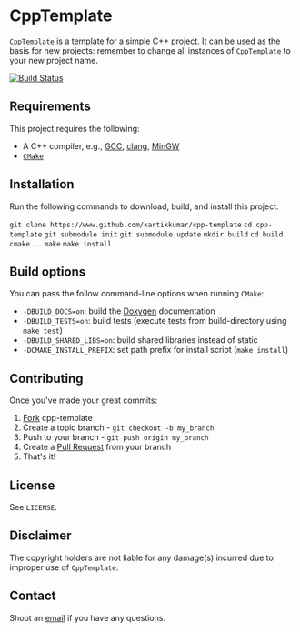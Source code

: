 CppTemplate
===

`CppTemplate` is a template for a simple C++ project. It can be used as the basis for new projects: remember to change all instances of `CppTemplate` to your new project name.

[![Build Status](https://travis-ci.org/kartikkumar/cpp-template.svg?branch=master)](https://travis-ci.org/kartikkumar/cpp-template)

Requirements
------

This project requires the following:

 - A C++ compiler, e.g., [GCC](https://gcc.gnu.org/), [clang](http://clang.llvm.org/), [MinGW](http://www.mingw.org/)
 - [`CMake`](http://www.cmake.org)

Installation
------

Run the following commands to download, build, and install this project.

`git clone https://www.github.com/kartikkumar/cpp-template`
`cd cpp-template`
`git submodule init`
`git submodule update`
`mkdir build`
`cd build`
`cmake ..`
`make`
`make install`

Build options
-------------

You can pass the follow command-line options when running `CMake`:

 - `-DBUILD_DOCS=on`: build the [Doxygen](http://www.doxygen.org "Doxygen homepage") documentation
 - `-DBUILD_TESTS=on`: build tests (execute tests from build-directory using `make test`)
 - `-DBUILD_SHARED_LIBS=on`: build shared libraries instead of static
 - `-DCMAKE_INSTALL_PREFIX`: set path prefix for install script (`make install`)

Contributing
------------

Once you've made your great commits:

1. [Fork](https://github.com/kartikkumar/cpp-template/fork) cpp-template
2. Create a topic branch - `git checkout -b my_branch`
3. Push to your branch - `git push origin my_branch`
4. Create a [Pull Request](http://help.github.com/pull-requests/) from your branch
5. That's it!

License
------

See `LICENSE`.

Disclaimer
------

The copyright holders are not liable for any damage(s) incurred due to improper use of `CppTemplate`.

Contact
------

Shoot an [email](mailto:me@kartikkumar.com?subject=CppTemplate) if you have any questions.

